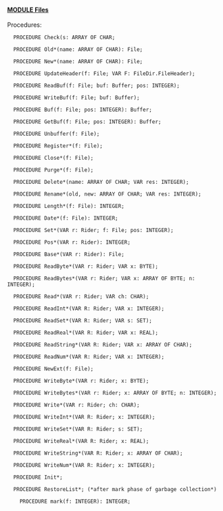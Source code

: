 
#### [MODULE Files](https://github.com/io-core/Files/blob/main/Files.Mod)

Procedures:

```
  PROCEDURE Check(s: ARRAY OF CHAR;
```
```
  PROCEDURE Old*(name: ARRAY OF CHAR): File;
```
```
  PROCEDURE New*(name: ARRAY OF CHAR): File;
```
```
  PROCEDURE UpdateHeader(f: File; VAR F: FileDir.FileHeader);
```
```
  PROCEDURE ReadBuf(f: File; buf: Buffer; pos: INTEGER);
```
```
  PROCEDURE WriteBuf(f: File; buf: Buffer);
```
```
  PROCEDURE Buf(f: File; pos: INTEGER): Buffer;
```
```
  PROCEDURE GetBuf(f: File; pos: INTEGER): Buffer;
```
```
  PROCEDURE Unbuffer(f: File);
```
```
  PROCEDURE Register*(f: File);
```
```
  PROCEDURE Close*(f: File);
```
```
  PROCEDURE Purge*(f: File);
```
```
  PROCEDURE Delete*(name: ARRAY OF CHAR; VAR res: INTEGER);
```
```
  PROCEDURE Rename*(old, new: ARRAY OF CHAR; VAR res: INTEGER);
```
```
  PROCEDURE Length*(f: File): INTEGER;
```
```
  PROCEDURE Date*(f: File): INTEGER;
```
```
  PROCEDURE Set*(VAR r: Rider; f: File; pos: INTEGER);
```
```
  PROCEDURE Pos*(VAR r: Rider): INTEGER;
```
```
  PROCEDURE Base*(VAR r: Rider): File;
```
```
  PROCEDURE ReadByte*(VAR r: Rider; VAR x: BYTE);
```
```
  PROCEDURE ReadBytes*(VAR r: Rider; VAR x: ARRAY OF BYTE; n: INTEGER);
```
```
  PROCEDURE Read*(VAR r: Rider; VAR ch: CHAR);
```
```
  PROCEDURE ReadInt*(VAR R: Rider; VAR x: INTEGER);
```
```
  PROCEDURE ReadSet*(VAR R: Rider; VAR s: SET);
```
```
  PROCEDURE ReadReal*(VAR R: Rider; VAR x: REAL);
```
```
  PROCEDURE ReadString*(VAR R: Rider; VAR x: ARRAY OF CHAR);
```
```
  PROCEDURE ReadNum*(VAR R: Rider; VAR x: INTEGER);
```
```
  PROCEDURE NewExt(f: File);
```
```
  PROCEDURE WriteByte*(VAR r: Rider; x: BYTE);
```
```
  PROCEDURE WriteBytes*(VAR r: Rider; x: ARRAY OF BYTE; n: INTEGER);
```
```
  PROCEDURE Write*(VAR r: Rider; ch: CHAR);
```
```
  PROCEDURE WriteInt*(VAR R: Rider; x: INTEGER);
```
```
  PROCEDURE WriteSet*(VAR R: Rider; s: SET);
```
```
  PROCEDURE WriteReal*(VAR R: Rider; x: REAL);
```
```
  PROCEDURE WriteString*(VAR R: Rider; x: ARRAY OF CHAR);
```
```
  PROCEDURE WriteNum*(VAR R: Rider; x: INTEGER);
```
```
  PROCEDURE Init*;
```
```
  PROCEDURE RestoreList*; (*after mark phase of garbage collection*)
```
```
    PROCEDURE mark(f: INTEGER): INTEGER;
```
